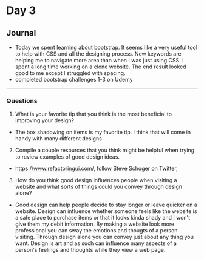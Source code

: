 # Day 3
## Journal
- Today we spent learning about bootstrap. It seems like a very useful tool to help with CSS and all the designing process. New keywords are helping me to navigate more area than when I was just using CSS. I spent a long time working on a clone website. The end result looked good to me except I struggled with spacing.
- completed bootstrap challenges 1-3 on Udemy
 
-----
### Questions

1. What is your favorite tip that you think is the most beneficial to improving your design?
- The box shadowing on items is my favorite tip. I think that will come in handy with many different designs
2. Compile a couple resources that you think might be helpful when trying to review examples of good design ideas.
- https://www.refactoringui.com/, follow Steve Schoger on Twitter, 
3. How do you think good design influences people when visiting a website and what sorts of things could you convey through design alone?
- Good design can help people decide to stay longer or leave quicker on a website. Design can influence whether someone feels like the website is a safe place to purchase items or that it looks kinda shady and I won't give them my debit information. By making a website look more professional you can sway the emotions and thougts of a person visiting. Through design alone you can convey just about any thing you want. Design is art and as such can influence many aspects of a person's feelings and thoughts while they view a web page. 